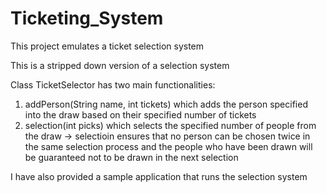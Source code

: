 # Ticketing_System
This project emulates a ticket selection system

This is a stripped down version of a selection system

Class TicketSelector has two main functionalities:
1. addPerson(String name, int tickets) which adds the person specified into the draw based on their specified number of tickets
2. selection(int picks) which selects the specified number of people from the draw -> selectioin ensures that no person can be chosen twice in the same selection process and the people who have been drawn will be guaranteed not to be drawn in the next selection

I have also provided a sample application that runs the selection system

